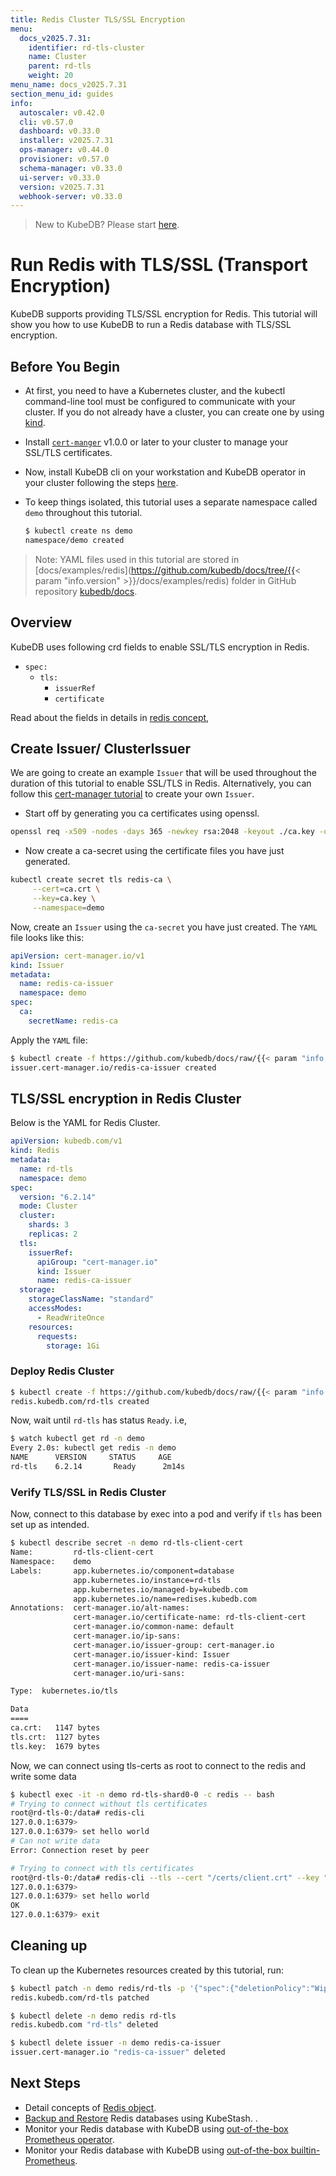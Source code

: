 ```yaml
---
title: Redis Cluster TLS/SSL Encryption
menu:
  docs_v2025.7.31:
    identifier: rd-tls-cluster
    name: Cluster
    parent: rd-tls
    weight: 20
menu_name: docs_v2025.7.31
section_menu_id: guides
info:
  autoscaler: v0.42.0
  cli: v0.57.0
  dashboard: v0.33.0
  installer: v2025.7.31
  ops-manager: v0.44.0
  provisioner: v0.57.0
  schema-manager: v0.33.0
  ui-server: v0.33.0
  version: v2025.7.31
  webhook-server: v0.33.0
---
```


> New to KubeDB? Please start [here](/docs/v2025.7.31/README).

# Run Redis with TLS/SSL (Transport Encryption)

KubeDB supports providing TLS/SSL encryption for Redis. This tutorial will show you how to use KubeDB to run a Redis database with TLS/SSL encryption.

## Before You Begin

- At first, you need to have a Kubernetes cluster, and the kubectl command-line tool must be configured to communicate with your cluster. If you do not already have a cluster, you can create one by using [kind](https://kind.sigs.k8s.io/docs/user/quick-start/).

- Install [`cert-manger`](https://cert-manager.io/docs/installation/) v1.0.0 or later to your cluster to manage your SSL/TLS certificates.

- Now, install KubeDB cli on your workstation and KubeDB operator in your cluster following the steps [here](/docs/v2025.7.31/setup/README).

- To keep things isolated, this tutorial uses a separate namespace called `demo` throughout this tutorial.

  ```bash
  $ kubectl create ns demo
  namespace/demo created
  ```

> Note: YAML files used in this tutorial are stored in [docs/examples/redis](https://github.com/kubedb/docs/tree/{{< param "info.version" >}}/docs/examples/redis) folder in GitHub repository [kubedb/docs](https://github.com/kubedb/docs).

## Overview

KubeDB uses following crd fields to enable SSL/TLS encryption in Redis.

- `spec:`
  - `tls:`
    - `issuerRef`
    - `certificate`

Read about the fields in details in [redis concept](/docs/v2025.7.31/guides/redis/concepts/redis),

## Create Issuer/ ClusterIssuer

We are going to create an example `Issuer` that will be used throughout the duration of this tutorial to enable SSL/TLS in Redis. Alternatively, you can follow this [cert-manager tutorial](https://cert-manager.io/docs/configuration/ca/) to create your own `Issuer`.

- Start off by generating you ca certificates using openssl.

```bash
openssl req -x509 -nodes -days 365 -newkey rsa:2048 -keyout ./ca.key -out ./ca.crt -subj "/CN=redis/O=kubedb"
```

- Now create a ca-secret using the certificate files you have just generated.

```bash
kubectl create secret tls redis-ca \
     --cert=ca.crt \
     --key=ca.key \
     --namespace=demo
```

Now, create an `Issuer` using the `ca-secret` you have just created. The `YAML` file looks like this:

```yaml
apiVersion: cert-manager.io/v1
kind: Issuer
metadata:
  name: redis-ca-issuer
  namespace: demo
spec:
  ca:
    secretName: redis-ca
```

Apply the `YAML` file:

```bash
$ kubectl create -f https://github.com/kubedb/docs/raw/{{< param "info.version" >}}/docs/examples/redis/tls/issuer.yaml
issuer.cert-manager.io/redis-ca-issuer created
```

## TLS/SSL encryption in Redis Cluster

Below is the YAML for Redis Cluster.

```yaml
apiVersion: kubedb.com/v1
kind: Redis
metadata:
  name: rd-tls
  namespace: demo
spec:
  version: "6.2.14"
  mode: Cluster
  cluster:
    shards: 3
    replicas: 2
  tls:
    issuerRef:
      apiGroup: "cert-manager.io"
      kind: Issuer
      name: redis-ca-issuer
  storage:
    storageClassName: "standard"
    accessModes:
      - ReadWriteOnce
    resources:
      requests:
        storage: 1Gi
```

### Deploy Redis Cluster

```bash
$ kubectl create -f https://github.com/kubedb/docs/raw/{{< param "info.version" >}}/docs/examples/redis/tls/rd-cluster-ssl.yaml
redis.kubedb.com/rd-tls created
```

Now, wait until `rd-tls` has status `Ready`. i.e,

```bash
$ watch kubectl get rd -n demo
Every 2.0s: kubectl get redis -n demo
NAME      VERSION     STATUS     AGE
rd-tls    6.2.14       Ready      2m14s
```

### Verify TLS/SSL in Redis Cluster

Now, connect to this database by exec into a pod and verify if `tls` has been set up as intended.

```bash
$ kubectl describe secret -n demo rd-tls-client-cert
Name:         rd-tls-client-cert
Namespace:    demo
Labels:       app.kubernetes.io/component=database
              app.kubernetes.io/instance=rd-tls
              app.kubernetes.io/managed-by=kubedb.com
              app.kubernetes.io/name=redises.kubedb.com
Annotations:  cert-manager.io/alt-names: 
              cert-manager.io/certificate-name: rd-tls-client-cert
              cert-manager.io/common-name: default
              cert-manager.io/ip-sans: 
              cert-manager.io/issuer-group: cert-manager.io
              cert-manager.io/issuer-kind: Issuer
              cert-manager.io/issuer-name: redis-ca-issuer
              cert-manager.io/uri-sans: 

Type:  kubernetes.io/tls

Data
====
ca.crt:   1147 bytes
tls.crt:  1127 bytes
tls.key:  1679 bytes
```


Now, we can connect using tls-certs as root to connect to the redis and write some data

```bash
$ kubectl exec -it -n demo rd-tls-shard0-0 -c redis -- bash
# Trying to connect without tls certificates
root@rd-tls-0:/data# redis-cli
127.0.0.1:6379> 
127.0.0.1:6379> set hello world
# Can not write data 
Error: Connection reset by peer 

# Trying to connect with tls certificates
root@rd-tls-0:/data# redis-cli --tls --cert "/certs/client.crt" --key "/certs/client.key" --cacert "/certs/ca.crt"
127.0.0.1:6379> 
127.0.0.1:6379> set hello world
OK
127.0.0.1:6379> exit
```

## Cleaning up

To clean up the Kubernetes resources created by this tutorial, run:

```bash
$ kubectl patch -n demo redis/rd-tls -p '{"spec":{"deletionPolicy":"WipeOut"}}' --type="merge"
redis.kubedb.com/rd-tls patched

$ kubectl delete -n demo redis rd-tls
redis.kubedb.com "rd-tls" deleted

$ kubectl delete issuer -n demo redis-ca-issuer
issuer.cert-manager.io "redis-ca-issuer" deleted
```

## Next Steps

- Detail concepts of [Redis object](/docs/v2025.7.31/guides/redis/concepts/redis).
- [Backup and Restore](/docs/v2025.7.31/guides/redis/backup/kubestash/overview/) Redis databases using KubeStash. .
- Monitor your Redis database with KubeDB using [out-of-the-box Prometheus operator](/docs/v2025.7.31/guides/redis/monitoring/using-prometheus-operator).
- Monitor your Redis database with KubeDB using [out-of-the-box builtin-Prometheus](/docs/v2025.7.31/guides/redis/monitoring/using-builtin-prometheus).

